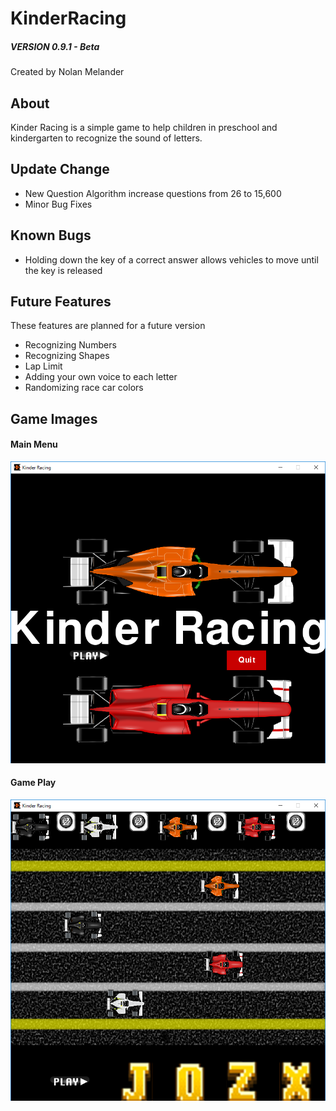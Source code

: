 # KinderRacing
##### VERSION 0.9.1 - Beta
Created by Nolan Melander

## About

Kinder Racing is a simple game to help children in preschool and kindergarten to recognize the sound of letters.


## Update Change
* New Question Algorithm increase questions from 26 to 15,600
* Minor Bug Fixes

## Known Bugs
* Holding down the key of a correct answer allows vehicles to move until the key is released

## Future Features

These features are planned for a future version

* Recognizing Numbers
* Recognizing Shapes
* Lap Limit
* Adding your own voice to each letter
* Randomizing race car colors

## Game Images

#### Main Menu
![v 0.9.1](Resources/Examples/MainMenu.png)
#### Game Play
![v 0.9.1](Resources/Examples/GamePlay.png)